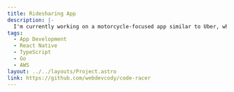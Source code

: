 ```yaml
---
title: Ridesharing App
description: |-
  I'm currently working on a motorcycle-focused app similar to Uber, which is still in development. The frontend is built using React Native, while the backend utilizes Go and is hosted on AWS. This project serves as a learning experience for efficiently managing some traffic on the backend and implementing scalable solutions with AWS, as well as gaining proficiency in the Go programming language.
tags:
  - App Development
  - React Native
  - TypeScript
  - Go
  - AWS
layout: ../../layouts/Project.astro
link: https://github.com/webdevcody/code-racer
---
```

